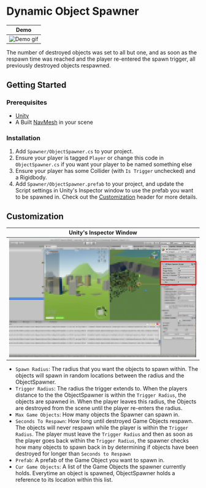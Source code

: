 # Dynamic Object Spawner

Demo                       |
:-------------------------:|
![Demo gif](Demo/demo.gif) |
The number of destroyed objects was set to all but one, and as soon as the respawn time was reached and the player re-entered the spawn trigger, all previously destroyed objects respawned.

## Getting Started
### Prerequisites
- [Unity](https://unity3d.com/)
- A Built [NavMesh](https://docs.unity3d.com/Manual/nav-BuildingNavMesh.html) in your scene

### Installation

1. Add `Spawner/ObjectSpawner.cs` to your project.
2. Ensure your player is tagged `Player` or change this code in `ObjectSpawner.cs` if you want your player to be named something else
3. Ensure your player has some Collider (with `Is Trigger` unchecked) and a Rigidbody.
4. Add `Spawner/ObjectSpawner.prefab` to your project, and update the Script settings in Unity's Inspector window to use the prefab you want to be spawned in. Check out the [Customization](#Customization) header for more details.

## Customization
Unity's Inspector Window         |
:-------------------------------:|
![Inspector](Demo/inspector.png) |
- `Spawn Radius`: The radius that you want the objects to spawn within. The objects will spawn in random locations between the radius and the ObjectSpawner.
- `Trigger Radius`: The radius the trigger extends to. When the players distance to the the ObjectSpawner is within the `Trigger Radius`, the objects are spawned in. When the player leaves this radius, the Objects are destroyed from the scene until the player re-enters the radius.
- `Max Game Objects`: How many objects the Spawner can spawn in.
- `Seconds To Respawn`: How long until destroyed Game Objects respawn. The objects will never respawn while the player is within the `Trigger Radius`. The player must leave the `Trigger Radius` and then as soon as the player goes back within the `Trigger Radius`, the spawner checks how many objects to spawn back in by determining if objects have been destroyed for longer than `Seconds to Respawn`
- `Prefab`: A prefab of the Game Object you want to spawn in.
- `Cur Game Objects`: A list of the Game Objects the spawner currently holds. Everytime an object is spawned, ObjectSpawner holds a reference to its location within this list.
